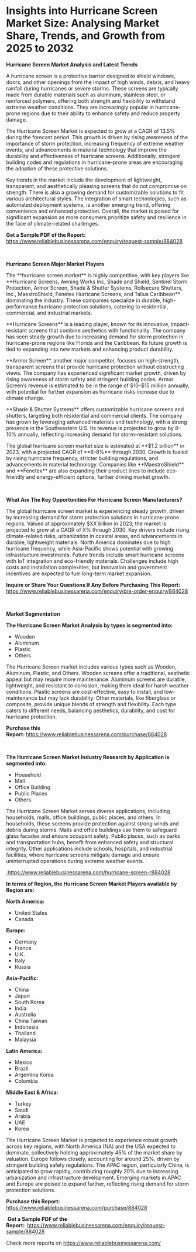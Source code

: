 <p><h1>Insights into Hurricane Screen Market Size: Analysing Market Share, Trends, and Growth from 2025 to 2032</h1></p><p><strong>Hurricane Screen Market Analysis and Latest Trends</strong></p>
<p><p>A hurricane screen is a protective barrier designed to shield windows, doors, and other openings from the impact of high winds, debris, and heavy rainfall during hurricanes or severe storms. These screens are typically made from durable materials such as aluminum, stainless steel, or reinforced polymers, offering both strength and flexibility to withstand extreme weather conditions. They are increasingly popular in hurricane-prone regions due to their ability to enhance safety and reduce property damage.</p><p>The Hurricane Screen Market is expected to grow at a CAGR of 13.5% during the forecast period. This growth is driven by rising awareness of the importance of storm protection, increasing frequency of extreme weather events, and advancements in material technology that improve the durability and effectiveness of hurricane screens. Additionally, stringent building codes and regulations in hurricane-prone areas are encouraging the adoption of these protective solutions.</p><p>Key trends in the market include the development of lightweight, transparent, and aesthetically pleasing screens that do not compromise on strength. There is also a growing demand for customizable solutions to fit various architectural styles. The integration of smart technologies, such as automated deployment systems, is another emerging trend, offering convenience and enhanced protection. Overall, the market is poised for significant expansion as more consumers prioritize safety and resilience in the face of climate-related challenges.</p></p>
<p><strong>Get a Sample PDF of the Report:&nbsp;</strong> <a href="https://www.reliablebusinessarena.com/enquiry/request-sample/884028?utm_campaign=1841&utm_medium=2&utm_source=Github&utm_content=ia&utm_term=25012025&utm_id=hurricane-screen">https://www.reliablebusinessarena.com/enquiry/request-sample/884028</a></p>
<p>&nbsp;</p>
<p><strong>Hurricane Screen Major Market Players</strong></p>
<p><p>The **hurricane screen market** is highly competitive, with key players like **Hurricane Screens, Awning Works Inc, Shade and Shield, Sentinel Storm Protection, Armor Screen, Shade & Shutter Systems, Rollsecure Shutters, Inc., MaestroShield, Fenetex Hurricane Screens, and Talius Caribbean** dominating the industry. These companies specialize in durable, high-performance hurricane protection solutions, catering to residential, commercial, and industrial markets.</p><p>**Hurricane Screens** is a leading player, known for its innovative, impact-resistant screens that combine aesthetics with functionality. The company has seen steady growth due to increasing demand for storm protection in hurricane-prone regions like Florida and the Caribbean. Its future growth is tied to expanding into new markets and enhancing product durability.</p><p>**Armor Screen**, another major competitor, focuses on high-strength, transparent screens that provide hurricane protection without obstructing views. The company has experienced significant market growth, driven by rising awareness of storm safety and stringent building codes. Armor Screen’s revenue is estimated to be in the range of $10–$15 million annually, with potential for further expansion as hurricane risks increase due to climate change.</p><p>**Shade & Shutter Systems** offers customizable hurricane screens and shutters, targeting both residential and commercial clients. The company has grown by leveraging advanced materials and technology, with a strong presence in the Southeastern U.S. Its revenue is projected to grow by 8–10% annually, reflecting increasing demand for storm-resistant solutions.</p><p>The global hurricane screen market size is estimated at **$1.2 billion** in 2023, with a projected CAGR of **6–8%** through 2030. Growth is fueled by rising hurricane frequency, stricter building regulations, and advancements in material technology. Companies like **MaestroShield** and **Fenetex** are also expanding their product lines to include eco-friendly and energy-efficient options, further driving market growth.</p></p>
<p>&nbsp;</p>
<p><strong>What Are The Key Opportunities For Hurricane Screen Manufacturers?</strong></p>
<p><p>The global hurricane screen market is experiencing steady growth, driven by increasing demand for storm protection solutions in hurricane-prone regions. Valued at approximately $XX billion in 2023, the market is projected to grow at a CAGR of X% through 2030. Key drivers include rising climate-related risks, urbanization in coastal areas, and advancements in durable, lightweight materials. North America dominates due to high hurricane frequency, while Asia-Pacific shows potential with growing infrastructure investments. Future trends include smart hurricane screens with IoT integration and eco-friendly materials. Challenges include high costs and installation complexities, but innovation and government incentives are expected to fuel long-term market expansion.</p></p>
<p><strong>Inquire or Share Your Questions If Any Before Purchasing This Report:</strong> <a href="https://www.reliablebusinessarena.com/enquiry/pre-order-enquiry/884028?utm_campaign=1841&utm_medium=2&utm_source=Github&utm_content=ia&utm_term=25012025&utm_id=hurricane-screen">https://www.reliablebusinessarena.com/enquiry/pre-order-enquiry/884028</a></p>
<p>&nbsp;</p>
<p><strong>Market Segmentation</strong></p>
<p><strong>The Hurricane Screen Market Analysis by types is segmented into:</strong></p>
<p><ul><li>Wooden</li><li>Aluminum</li><li>Plastic</li><li>Others</li></ul></p>
<p><p>The Hurricane Screen market includes various types such as Wooden, Aluminum, Plastic, and Others. Wooden screens offer a traditional, aesthetic appeal but may require more maintenance. Aluminum screens are durable, lightweight, and resistant to corrosion, making them ideal for harsh weather conditions. Plastic screens are cost-effective, easy to install, and low-maintenance but may lack durability. Other materials, like fiberglass or composite, provide unique blends of strength and flexibility. Each type caters to different needs, balancing aesthetics, durability, and cost for hurricane protection.</p></p>
<p><strong>Purchase this Report:&nbsp;</strong><a href="https://www.reliablebusinessarena.com/purchase/884028?utm_campaign=1841&utm_medium=2&utm_source=Github&utm_content=ia&utm_term=25012025&utm_id=hurricane-screen">https://www.reliablebusinessarena.com/purchase/884028</a></p>
<p>&nbsp;</p>
<p><strong>The Hurricane Screen Market Industry Research by Application is segmented into:</strong></p>
<p><ul><li>Household</li><li>Mall</li><li>Office Building</li><li>Public Places</li><li>Others</li></ul></p>
<p><p>The Hurricane Screen Market serves diverse applications, including households, malls, office buildings, public places, and others. In households, these screens provide protection against strong winds and debris during storms. Malls and office buildings use them to safeguard glass facades and ensure occupant safety. Public places, such as parks and transportation hubs, benefit from enhanced safety and structural integrity. Other applications include schools, hospitals, and industrial facilities, where hurricane screens mitigate damage and ensure uninterrupted operations during extreme weather events.</p></p>
<p><a href="https://www.reliablebusinessarena.com/hurricane-screen-r884028?utm_campaign=1841&utm_medium=2&utm_source=Github&utm_content=ia&utm_term=25012025&utm_id=hurricane-screen">&nbsp;https://www.reliablebusinessarena.com/hurricane-screen-r884028</a></p>
<p><strong>In terms of Region, the Hurricane Screen Market Players available by Region are:</strong></p>
<p>
    <p> <strong> North America: </strong>
        <ul>
            <li>United States</li>
            <li>Canada</li>
        </ul>
        </p> 
    <p> <strong> Europe: </strong>
        <ul>
            <li>Germany</li>
            <li>France</li>
            <li>U.K.</li>
            <li>Italy</li>
            <li>Russia</li>
        </ul>
        </p> 
    <p> <strong> Asia-Pacific: </strong>
        <ul>
            <li>China</li>
            <li>Japan</li>
            <li>South Korea</li>
            <li>India</li>
            <li>Australia</li>
            <li>China Taiwan</li>
            <li>Indonesia</li>
            <li>Thailand</li>
            <li>Malaysia</li>
        </ul>
        </p> 
    <p> <strong> Latin America: </strong>
        <ul>
            <li>Mexico</li>
            <li>Brazil</li>
            <li>Argentina Korea</li>
            <li>Colombia</li>
        </ul>
        </p> 
    <p> <strong> Middle East & Africa: </strong>
        <ul>
            <li>Turkey</li>
            <li>Saudi</li>
            <li>Arabia</li>
            <li>UAE</li>
            <li>Korea</li>
        </ul>
    </p>
    </p>
<p><p>The Hurricane Screen Market is projected to experience robust growth across key regions, with North America (NA) and the USA expected to dominate, collectively holding approximately 45% of the market share by valuation. Europe follows closely, accounting for around 25%, driven by stringent building safety regulations. The APAC region, particularly China, is anticipated to grow rapidly, contributing roughly 20% due to increasing urbanization and infrastructure development. Emerging markets in APAC and Europe are poised to expand further, reflecting rising demand for storm protection solutions.</p></p>
<p><strong>Purchase this Report: </strong><a href="https://www.reliablebusinessarena.com/purchase/884028?utm_campaign=1841&utm_medium=2&utm_source=Github&utm_content=ia&utm_term=25012025&utm_id=hurricane-screen">https://www.reliablebusinessarena.com/purchase/884028</a></p>
<p>&nbsp;<strong>Get a Sample PDF of the Report:&nbsp;&nbsp;</strong><a href="https://www.reliablebusinessarena.com/enquiry/request-sample/884028?utm_campaign=1841&utm_medium=2&utm_source=Github&utm_content=ia&utm_term=25012025&utm_id=hurricane-screen">https://www.reliablebusinessarena.com/enquiry/request-sample/884028</a></p>
<p><strong></strong></p>
<p>Check more reports on <a href="https://www.reliablebusinessarena.com/?utm_campaign=1841&utm_medium=2&utm_source=Github&utm_content=ia&utm_term=25012025&utm_id=hurricane-screen">https://www.reliablebusinessarena.com/</a></p>